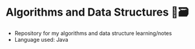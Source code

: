# Algorithms and Data Structures 👾🗃️

- Repository for my algorithms and data structure learning/notes
- Language used: Java

